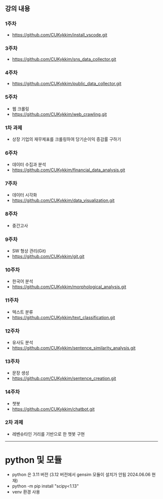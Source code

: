 ## 강의 내용

### 1주차
- https://github.com/CUKykkim/install_vscode.git

### 3주차
- https://github.com/CUKykkim/sns_data_collector.git

### 4주차
- https://github.com/CUKykkim/public_data_collector.git

### 5주차
- 웹 크롤링
- https://github.com/CUKykkim/web_crawling.git

### 1차 과제
- 상장 기업의 재무제표를 크롤링하여 당기순이익 증감률 구하기

### 6주차
- 데이터 수집과 분석
- https://github.com/CUKykkim/financial_data_analysis.git

### 7주차
- 데이터 시각화
- https://github.com/CUKykkim/data_visualization.git

### 8주차
- 중간고사

### 9주차
- SW 형상 관리(Git)
- https://github.com/CUKykkim/git.git

### 10주차
- 한국어 분석
- https://github.com/CUKykkim/morphological_analysis.git

### 11주차
- 텍스트 분류
- https://github.com/CUKykkim/text_classification.git

### 12주차
- 유사도 분석
- https://github.com/CUKykkim/sentence_similarity_analysis.git

### 13주차
- 문장 생성
- https://github.com/CUKykkim/sentence_creation.git

### 14주차
- 챗봇
- https://github.com/CUKykkim/chatbot.git

### 2차 과제
- 레벤슈타인 거리를 기반으로 한 챗봇 구현


---

# python 및 모듈
- python 은 3.11 버전 (3.12 버전에서 gensim 모듈이 설치가 안됨 2024.06.06 현재)
- python -m pip install "scipy<1.13"
- venv 환경 사용